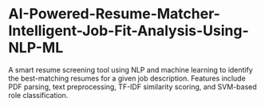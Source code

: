 # AI-Powered-Resume-Matcher-Intelligent-Job-Fit-Analysis-Using-NLP-ML
A smart resume screening tool using NLP and machine learning to identify the best-matching resumes for a given job description. Features include PDF parsing, text preprocessing, TF-IDF similarity scoring, and SVM-based role classification.
